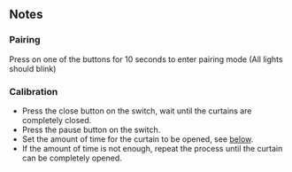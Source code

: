 <!-- Notes BEGIN: You can edit here. Add "## Notes" headline if not already present. -->
## Notes
### Pairing
Press on one of the buttons for 10 seconds to enter pairing mode (All lights should blink)

### Calibration

* Press the close button on the switch, wait until the curtains are completely closed.
* Press the pause button on the switch.
* Set the amount of time for the curtain to be opened, see [below](#calibration-time-numeric).
* If the amount of time is not enough, repeat the process until the curtain can be completely opened.
<!-- Notes END: Do not edit below this line -->
